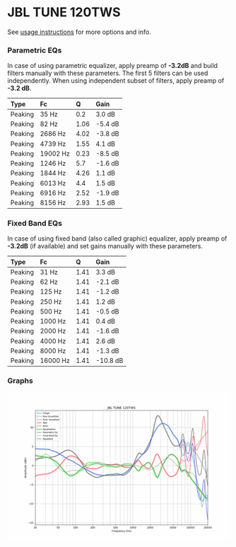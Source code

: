 # JBL TUNE 120TWS
See [usage instructions](https://github.com/jaakkopasanen/AutoEq#usage) for more options and info.

### Parametric EQs
In case of using parametric equalizer, apply preamp of **-3.2dB** and build filters manually
with these parameters. The first 5 filters can be used independently.
When using independent subset of filters, apply preamp of **-3.2 dB**.

| Type    | Fc       |    Q | Gain    |
|:--------|:---------|:-----|:--------|
| Peaking | 35 Hz    | 0.2  | 3.0 dB  |
| Peaking | 82 Hz    | 1.06 | -5.4 dB |
| Peaking | 2686 Hz  | 4.02 | -3.8 dB |
| Peaking | 4739 Hz  | 1.55 | 4.1 dB  |
| Peaking | 19002 Hz | 0.23 | -8.5 dB |
| Peaking | 1246 Hz  | 5.7  | -1.6 dB |
| Peaking | 1844 Hz  | 4.26 | 1.1 dB  |
| Peaking | 6013 Hz  | 4.4  | 1.5 dB  |
| Peaking | 6916 Hz  | 2.52 | -1.9 dB |
| Peaking | 8156 Hz  | 2.93 | 1.5 dB  |

### Fixed Band EQs
In case of using fixed band (also called graphic) equalizer, apply preamp of **-3.2dB**
(if available) and set gains manually with these parameters.

| Type    | Fc       |    Q | Gain     |
|:--------|:---------|:-----|:---------|
| Peaking | 31 Hz    | 1.41 | 3.3 dB   |
| Peaking | 62 Hz    | 1.41 | -2.1 dB  |
| Peaking | 125 Hz   | 1.41 | -1.2 dB  |
| Peaking | 250 Hz   | 1.41 | 1.2 dB   |
| Peaking | 500 Hz   | 1.41 | -0.5 dB  |
| Peaking | 1000 Hz  | 1.41 | 0.4 dB   |
| Peaking | 2000 Hz  | 1.41 | -1.6 dB  |
| Peaking | 4000 Hz  | 1.41 | 2.6 dB   |
| Peaking | 8000 Hz  | 1.41 | -1.3 dB  |
| Peaking | 16000 Hz | 1.41 | -10.8 dB |

### Graphs
![](./JBL%20TUNE%20120TWS.png)